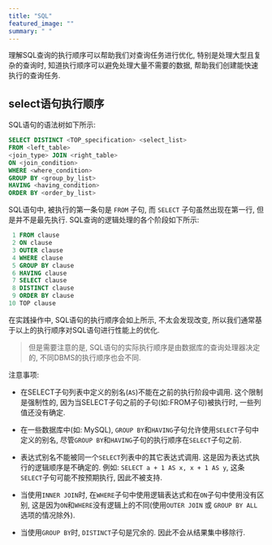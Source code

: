 ```yaml
---
title: "SQL"
featured_image: ""
summary: " "
---
```

理解SQL查询的执行顺序可以帮助我们对查询任务进行优化, 特别是处理大型且复杂的查询时, 知道执行顺序可以避免处理大量不需要的数据, 帮助我们创建能快速执行的查询任务.

## select语句执行顺序

SQL语句的语法树如下所示:

```sql
SELECT DISTINCT <TOP_specification> <select_list>
FROM <left_table>
<join_type> JOIN <right_table>
ON <join_condition>
WHERE <where_condition>
GROUP BY <group_by_list>
HAVING <having_condition>
ORDER BY <order_by_list>
```

SQL语句中, 被执行的第一条句是 `FROM` 子句, 而 `SELECT` 子句虽然出现在第一行, 但是并不是最先执行. SQL查询的逻辑处理的各个阶段如下所示:

```sql
 1 FROM clause
 2 ON clause
 3 OUTER clause
 4 WHERE clause
 5 GROUP BY clause
 6 HAVING clause
 7 SELECT clause
 8 DISTINCT clause
 9 ORDER BY clause
10 TOP clause
```

在实践操作中, SQL语句的执行顺序会如上所示, 不太会发现改变, 所以我们通常基于以上的执行顺序对SQL语句进行性能上的优化.

> 但是需要注意的是, SQL语句的实际执行顺序是由数据库的查询处理器决定的, 不同DBMS的执行顺序也会不同.

注意事项:

* 在SELECT子句列表中定义的别名(`AS`)不能在之前的执行阶段中调用. 这个限制是强制性的, 因为当SELECT子句之前的子句(如:FROM子句)被执行时, 一些列值还没有确定.

* 在一些数据库中(如: MySQL), `GROUP BY`和`HAVING`子句允许使用`SELECT`子句中定义的别名, 尽管`GROUP BY`和`HAVING`子句的执行顺序在`SELECT`子句之前.

* 表达式别名不能被同一个`SELECT`列表中的其它表达式调用. 这是因为表达式执行的逻辑顺序是不确定的. 例如: `SELECT a + 1 AS x, x + 1 AS y`, 这条`SELECT`子句可能不按预期执行, 因此不被支持.

* 当使用`INNER JOIN`时, 在`WHERE`子句中使用逻辑表达式和在`ON`子句中使用没有区别, 这是因为`ON`和`WHERE`没有逻辑上的不同(使用`OUTER JOIN` 或 `GROUP BY ALL`选项的情况除外).

* 当使用`GROUP BY`时, `DISTINCT`子句是冗余的. 因此不会从结果集中移除行.